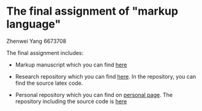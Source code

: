 # The final assignment of "markup language"
Zhenwei Yang 6673708

The final assignment includes:

* Markup manuscript which you can find [here](https://github.com/ZhenweiYang96/Master-Thesis/blob/master/A-new-approach-for-compositional-data.pdf)

* Research repository which you can find [here](https://github.com/ZhenweiYang96/Master-Thesis). In the repository, you can find the source latex code.

* Personal repository which you can find on [personal page](https://zhenweiyang96.github.io/). The repository including the source code is [here](https://github.com/ZhenweiYang96/zhenweiyang96.github.io)